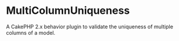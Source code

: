 MultiColumnUniqueness
=====================

A CakePHP 2.x behavior plugin to validate the uniqueness of multiple columns of a model.
